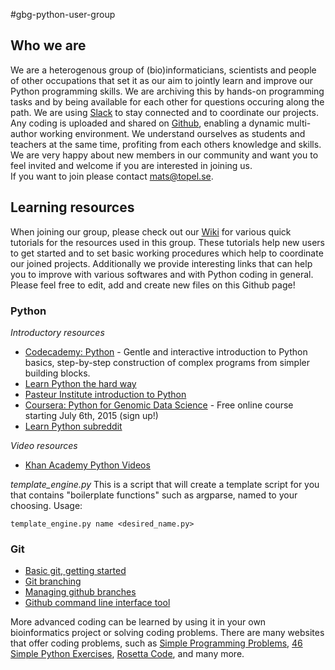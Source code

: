 #gbg-python-user-group

## Who we are
 
We are a heterogenous group of (bio)informaticians, scientists and people of other occupations that set it as our aim to jointly learn and improve our Python programming skills. We are archiving this by hands-on programming tasks and by being available for each other for questions occuring along the path. We are using [Slack](https://slack.com/) to stay connected and to coordinate our projects. Any coding is uploaded and shared on [Github](https://github.com/), enabling a dynamic multi-author working environment. We understand ourselves as students and teachers at the same time, profiting from each others knowledge and skills. We are very happy about new members in our community and want you to feel invited and welcome if you are interested in joining us.  
If you want to join please contact [mats@topel.se](mats@topel.se).  
 
## Learning resources

When joining our group, please check out our [Wiki](https://github.com/mtop/gbg-python-user-group/wiki) for various quick tutorials for the resources used in this group. These tutorials help new users to get started and to set basic working procedures which help to coordinate our joined projects. Additionally we provide interesting links that can help you to improve with various softwares and with Python coding in general. Please feel free to edit, add and create new files on this Github page!  

### Python
_Introductory resources_
* [Codecademy: Python](http://www.codecademy.com/tracks/python) - Gentle and interactive introduction to Python basics, step-by-step construction of complex programs from simpler building blocks.
* [Learn Python the hard way](http://learnpythonthehardway.org/book/)
* [Pasteur Institute introduction to Python](http://www.pasteur.fr/formation/infobio/python/)
* [Coursera: Python for Genomic Data Science](https://www.coursera.org/course/genpython) - Free online course starting July 6th, 2015 (sign up!)
* [Learn Python subreddit](http://www.reddit.com/r/learnpython/)

_Video resources_
* [Khan Academy Python Videos](https://www.youtube.com/playlist?list=PLJR1V_NHIKrCkswPMULzQFHpYa57ZFGbs)

_template_engine.py_
This is a script that will create a template script for you that contains "boilerplate functions" such as argparse, named to your choosing. Usage:

    template_engine.py name <desired_name.py>

### Git
* [Basic git, getting started](https://github.com/mtop/gbg-python-user-group/wiki/Learning-Git!)
* [Git branching](http://pcottle.github.io/learnGitBranching/)
* [Managing github branches](https://github.com/Kunena/Kunena-Forum/wiki/Create-a-new-branch-with-git-and-manage-branches)
* [Github command line interface tool](https://github.com/harshasrinivas/cli-github)

More advanced coding can be learned by using it in your own bioinformatics project or solving coding problems. There are many websites that offer coding problems, such as [Simple Programming Problems](http://adriann.github.io/programming_problems.html), [46 Simple Python Exercises](http://www.ling.gu.se/~lager/python_exercises.html), [Rosetta Code](http://rosettacode.or/wiki/Category:Programming_Tasks), and many more.
